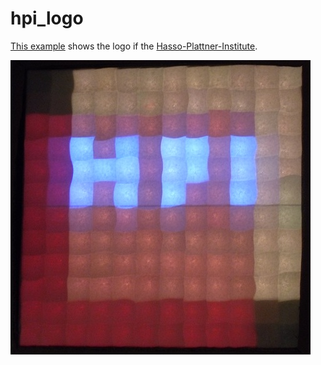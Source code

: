 hpi_logo
========

[This example](hpi_logo.ino) shows the logo if the [Hasso-Plattner-Institute](https://hpi.de).

![hpi_logo.jpg](hpi_logo.jpg)